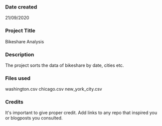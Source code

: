 ### Date created
21/09/2020

### Project Title
Bikeshare Analysis

### Description
The project sorts the data of bikeshare by date, cities etc.

### Files used
washington.csv
chicago.csv
new_york_city.csv

### Credits
It's important to give proper credit. Add links to any repo that inspired you or blogposts you consulted.
